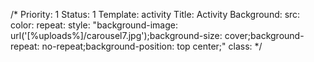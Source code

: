 /*
Priority: 1
Status: 1
Template: activity
Title: Activity
Background:
  src: 
  color: 
  repeat: 
  style: "background-image: url('[%uploads%]/carousel7.jpg');background-size: cover;background-repeat: no-repeat;background-position: top center;"
  class: 
*/
